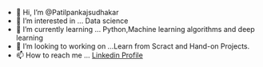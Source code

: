 - 👋 Hi, I’m @Patilpankajsudhakar
- 👀 I’m interested in ... Data science
- 🌱 I’m currently learning ... Python,Machine learning algorithms and deep learning
- 💞️ I’m looking to working on ...Learn from Scract and  Hand-on Projects.
- 📫 How to reach me ... [Linkedin Profile](https://www.linkedin.com/in/pankaj-patil-a963361b9)
